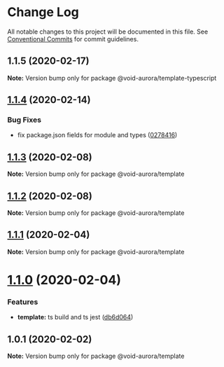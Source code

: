 # Change Log

All notable changes to this project will be documented in this file.
See [Conventional Commits](https://conventionalcommits.org) for commit guidelines.

## 1.1.5 (2020-02-17)

**Note:** Version bump only for package @void-aurora/template-typescript

## [1.1.4](https://github.com/void-aurora/toolkit/compare/@void-aurora/template@1.1.3...@void-aurora/template@1.1.4) (2020-02-14)

### Bug Fixes

- fix package.json fields for module and types ([0278416](https://github.com/void-aurora/toolkit/commit/02784161794e8a12a22209fdd0f15e674fb85770))

## [1.1.3](https://github.com/void-aurora/toolkit/compare/@void-aurora/template@1.1.2...@void-aurora/template@1.1.3) (2020-02-08)

**Note:** Version bump only for package @void-aurora/template

## [1.1.2](https://github.com/void-aurora/toolkit/compare/@void-aurora/template@1.1.1...@void-aurora/template@1.1.2) (2020-02-08)

**Note:** Version bump only for package @void-aurora/template

## [1.1.1](https://github.com/void-aurora/toolkit/compare/@void-aurora/template@1.1.0...@void-aurora/template@1.1.1) (2020-02-04)

**Note:** Version bump only for package @void-aurora/template

# [1.1.0](https://github.com/void-aurora/toolkit/compare/@void-aurora/template@1.0.1...@void-aurora/template@1.1.0) (2020-02-04)

### Features

- **template:** ts build and ts jest ([db6d064](https://github.com/void-aurora/toolkit/commit/db6d064a1206623723c7d54f56fea003a42b5e76))

## 1.0.1 (2020-02-02)

**Note:** Version bump only for package @void-aurora/template
